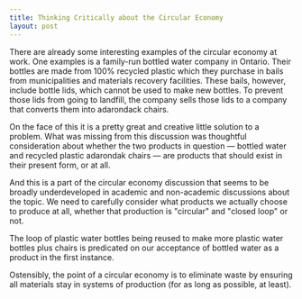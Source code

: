 ```yaml
---
title: Thinking Critically about the Circular Economy
layout: post
---
```


There are already some interesting examples of the circular economy at work. One examples is a family-run bottled water company in Ontario. Their bottles are made from 100% recycled plastic which they purchase in bails from municipalities and materials recovery facilities. These bails, however, include bottle lids, which cannot be used to make new bottles. To prevent those lids from going to landfill, the company sells those lids to a company that converts them into adarondack chairs.

On the face of this it is a pretty great and creative little solution to a problem. What was missing from this discussion was thoughtful consideration about whether the two products in question — bottled water and recycled plastic adarondak chairs — are products that should exist in their present form, or at all.

And this is a part of the circular economy discussion that seems to be broadly underdeveloped in academic and non-academic discussions about the topic. We need to carefully consider what products we actually choose to produce at all, whether that production is "circular" and "closed loop" or not.

The loop of plastic water bottles being reused to make more plastic water bottles plus chairs is predicated on our acceptance of bottled water as a product in the first instance.

Ostensibly, the point of a circular economy is to eliminate waste by ensuring all materials stay in systems of production (for as long as possible, at least).